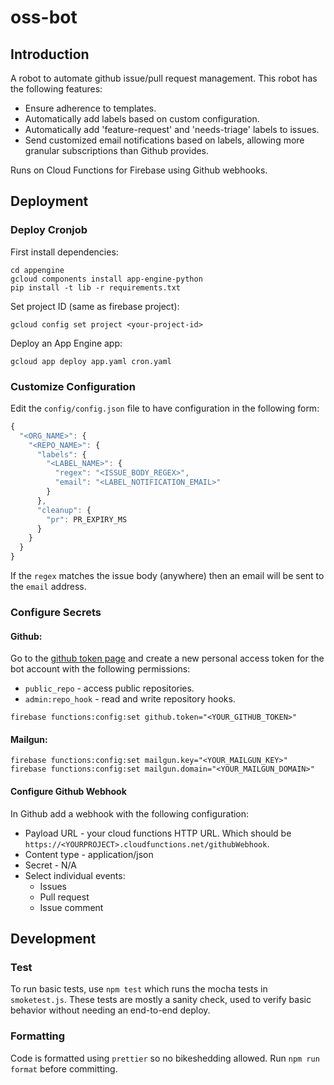# oss-bot

## Introduction

A robot to automate github issue/pull request management. This robot
has the following features:

  * Ensure adherence to templates.
  * Automatically add labels based on custom configuration.
  * Automatically add 'feature-request' and 'needs-triage' labels to issues.
  * Send customized email notifications based on labels, allowing more
    granular subscriptions than Github provides.

Runs on Cloud Functions for Firebase using Github webhooks.

## Deployment

### Deploy Cronjob

First install dependencies:

```
cd appengine
gcloud components install app-engine-python
pip install -t lib -r requirements.txt
```

Set project ID (same as firebase project):

```
gcloud config set project <your-project-id>
```

Deploy an App Engine app:

```
gcloud app deploy app.yaml cron.yaml
```

### Customize Configuration

Edit the `config/config.json` file to have configuration in the following form:

```javascript
{
  "<ORG_NAME>": {
    "<REPO_NAME>": {
      "labels": {
        "<LABEL_NAME>": {
          "regex": "<ISSUE_BODY_REGEX>",
          "email": "<LABEL_NOTIFICATION_EMAIL>"
        }
      },
      "cleanup": {
        "pr": PR_EXPIRY_MS
      }
    }
  }
}
```

If the `regex` matches the issue body (anywhere) then an email
will be sent to the `email` address.

### Configure Secrets

#### Github:

Go to the [github token page](https://github.com/settings/tokens/new) and
create a new personal access token for the bot account with the following
permissions:

  * `public_repo` - access public repositories.
  * `admin:repo_hook` - read and write repository hooks.

```
firebase functions:config:set github.token="<YOUR_GITHUB_TOKEN>"
```

#### Mailgun:

```
firebase functions:config:set mailgun.key="<YOUR_MAILGUN_KEY>"
firebase functions:config:set mailgun.domain="<YOUR_MAILGUN_DOMAIN>"
```

#### Configure Github Webhook

In Github add a webhook with the following configuration:

  * Payload URL - your cloud functions HTTP URL. Which should be
    `https://<YOURPROJECT>.cloudfunctions.net/githubWebhook`.
  * Content type - application/json
  * Secret - N/A
  * Select individual events:
    * Issues
    * Pull request
    * Issue comment

## Development

### Test

To run basic tests, use `npm test` which runs the mocha tests in `smoketest.js`.
These tests are mostly a sanity check, used to verify basic behavior without
needing an end-to-end deploy.

### Formatting

Code is formatted using `prettier` so no bikeshedding allowed. Run
`npm run format` before committing.